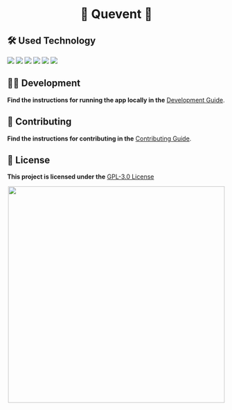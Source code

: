 
# __<p size="100" align="center">🚀 Quevent 🚀</p>__

## 🛠️ Used Technology
<div> 
    <img src="https://img.shields.io/badge/Java-ED8B00?style=for-the-badge&logo=java&logoColor=white)](https://www.java.com/" />
    <img src="https://img.shields.io/badge/Spring_Boot-6DB33F?style=for-the-badge&logo=spring-boot"/>
    <img src="https://img.shields.io/badge/Docker-2496ED?style=for-the-badge&logo=docker&logoColor=white" />
    <img src="https://img.shields.io/badge/PostgreSQL-336791?style=for-the-badge&logo=postgresql&logoColor=white" />
    <img src="https://img.shields.io/badge/RabbitMQ-FF6600?style=for-the-badge&logo=rabbitmq&logoColor=white" />
    <img src="https://img.shields.io/badge/Liquibase-02569B?style=for-the-badge&logo=liquibase&logoColor=white" />
</div>


## 👩‍💻 Development 
**Find the instructions for running the app locally in the** [Development Guide](docs/DEVELOPMENT.md).
    

## 🤝 Contributing 
**Find the instructions for contributing in the** [Contributing Guide](CONTRIBUTING.md).
  

## 📄 License 
**This project is licensed under the** [GPL-3.0 License](LICENSE)


<div align="center">
<img src="https://media.giphy.com/media/v1.Y2lkPTc5MGI3NjExaWptdmh0bGxqeWRpd2pubmk1YTk4MHQxbmR5ODFucDk1NjZvcnh6OCZlcD12MV9pbnRlcm5hbF9naWZfYnlfaWQmY3Q9Zw/QDjpIL6oNCVZ4qzGs7/giphy.gif" width="500"/>
</div>
